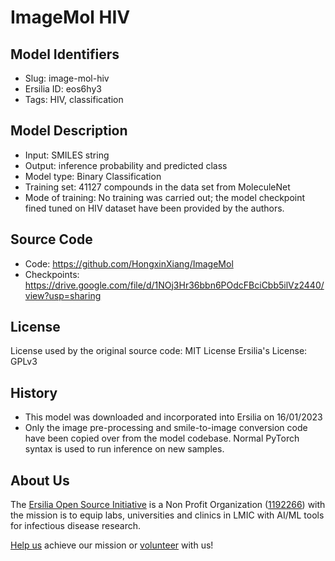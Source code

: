 # ImageMol HIV

## Model Identifiers

- Slug: image-mol-hiv
- Ersilia ID: eos6hy3
- Tags: HIV, classification

## Model Description

- Input: SMILES string
- Output: inference probability and predicted class
- Model type: Binary Classification
- Training set: 41127 compounds in the data set from MoleculeNet
- Mode of training: No training was carried out; the model checkpoint fined tuned on HIV dataset have been provided by the authors.

## Source Code

- Code: https://github.com/HongxinXiang/ImageMol
- Checkpoints: https://drive.google.com/file/d/1NOj3Hr36bbn6POdcFBciCbb5ilVz2440/view?usp=sharing

## License

License used by the original source code: MIT License
Ersilia's License: GPLv3

## History

- This model was downloaded and incorporated into Ersilia on 16/01/2023
- Only the image pre-processing and smile-to-image conversion code have been copied over from the model codebase. Normal PyTorch syntax is used to run inference on new samples.

## About Us

The [Ersilia Open Source Initiative](https://ersilia.io) is a Non Profit Organization ([1192266](https://register-of-charities.charitycommission.gov.uk/charity-search/-/charity-details/5170657/full-print)) with the mission is to equip labs, universities and clinics in LMIC with AI/ML tools for infectious disease research.

[Help us](https://www.ersilia.io/donate) achieve our mission or [volunteer](https://www.ersilia.io/volunteer) with us!
